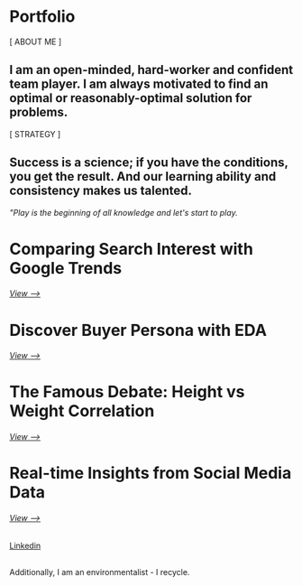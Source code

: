 # Portfolio
[ ABOUT ME ]
## I am an open-minded, hard-worker and confident team player. I am always motivated to find an optimal or reasonably-optimal solution for problems.

[ STRATEGY ]
## Success is a science; if you have the conditions, you get the result. And our learning ability and consistency makes us talented.
<em> "Play is the beginning of all knowledge and let's start to play. </em>
##
# Comparing Search Interest with Google Trends
###### [View -->](https://github.com/erkanmalcokcom/Portfolio/tree/master/Comparing%20Search%20Interest%20with%20Google%20Trends)
#
# Discover Buyer Persona with EDA
###### [View -->](https://github.com/erkanmalcokcom/Portfolio/tree/master/Discover%20Buyer%20Persona%20with%20EDA)
## 
# The Famous Debate: Height vs Weight Correlation
###### [View -->](https://github.com/erkanmalcokcom/Portfolio/tree/master/Height%20vs%20Weight)
## 
# Real-time Insights from Social Media Data
###### [View -->](https://github.com/erkanmalcokcom/Portfolio/tree/master/Real-time%20Insights%20from%20Social%20Media%20Data)
##

[Linkedin](https://www.linkedin.com/in/erkanmalcok/)
##
Additionally, I am an environmentalist - I recycle.
